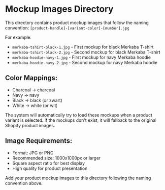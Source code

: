 # Mockup Images Directory

This directory contains product mockup images that follow the naming convention:
`[product-handle]-[variant-color]-[number].jpg`

For example:
- `merkaba-tshirt-black-1.jpg` - First mockup for black Merkaba T-shirt
- `merkaba-tshirt-black-2.jpg` - Second mockup for black Merkaba T-shirt
- `merkaba-hoodie-navy-1.jpg` - First mockup for navy Merkaba hoodie
- `merkaba-hoodie-navy-2.jpg` - Second mockup for navy Merkaba hoodie

## Color Mappings:
- Charcoal → charcoal
- Navy → navy  
- Black → black (or zwart)
- White → white (or wit)

The system will automatically try to load these mockups when a product variant is selected. If the mockups don't exist, it will fallback to the original Shopify product images.

## Image Requirements:
- Format: JPG or PNG
- Recommended size: 1000x1000px or larger
- Square aspect ratio for best display
- High quality for product presentation

Add your product mockup images to this directory following the naming convention above.